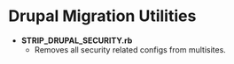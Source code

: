 # Drupal Migration Utilities

* **STRIP_DRUPAL_SECURITY.rb**
  * Removes all security related configs from multisites.
